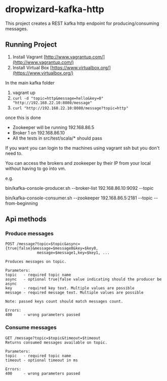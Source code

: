# dropwizard-kafka-http

This project creates a REST kafka http endpoint for producing/consuming messages.

## Running Project

1) Install Vagrant [http://www.vagrantup.com/](http://www.vagrantup.com/)  
2) Install Virtual Box [https://www.virtualbox.org/](https://www.virtualbox.org/)  

In the main kafka folder  

1) vagrant up  
2) `curl -d "topic=http&message=hello&key=0" "http://192.168.22.10:8080/message"`
3) `curl "http://192.168.22.10:8080/message?topic=http"`

once this is done 
* Zookeeper will be running 192.168.86.5
* Broker 1 on 192.168.86.10
* All the tests in src/test/scala/* should pass  

If you want you can login to the machines using vagrant ssh <machineName> but you don't need to.

You can access the brokers and zookeeper by their IP from your local without having to go into vm.

e.g.

bin/kafka-console-producer.sh --broker-list 192.168.86.10:9092 --topic <topic name>

bin/kafka-console-consumer.sh --zookeeper 192.168.86.5:2181 --topic <topic name> --from-beginning

## Api methods

### Produce messages
```
POST /message?topic=$topic&async={true|false}&message=$message0&key=$key0,
              message=$message1,key=$key1, ...

Produces messages on topic.

Parameters:
topic   - required topic name
async   - optional true|false value indicating should the producer be async
key     - required key text. Multiple values are possible
message - required message text. Multiple values are possible

Note: passed keys count should match messages count.

Errors:
400     - wrong parameters passed
```

### Consume messages
```
GET /message?topic=$topic&timeout=$timeout
Returns consumed messages available on topic.

Parameters:
topic   - required topic name
timeout - optional timeout in ms

Errors:
400     - wrong parameters passed
```

